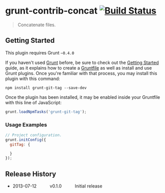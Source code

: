 # grunt-contrib-concat [![Build Status](https://secure.travis-ci.org/gruntjs/grunt-contrib-concat.png?branch=master)](http://travis-ci.org/gruntjs/grunt-contrib-concat)

> Concatenate files.



## Getting Started
This plugin requires Grunt `~0.4.0`

If you haven't used [Grunt](http://gruntjs.com/) before, be sure to check out the [Getting Started](http://gruntjs.com/getting-started) guide, as it explains how to create a [Gruntfile](http://gruntjs.com/sample-gruntfile) as well as install and use Grunt plugins. Once you're familiar with that process, you may install this plugin with this command:

```shell
npm install grunt-git-tag --save-dev
```

Once the plugin has been installed, it may be enabled inside your Gruntfile with this line of JavaScript:

```js
grunt.loadNpmTasks('grunt-git-tag');
```



### Usage Examples


```js
// Project configuration.
grunt.initConfig({
  gitTag: {

  }
});
```


## Release History

 * 2013-07-12   v0.1.0   Initial release


